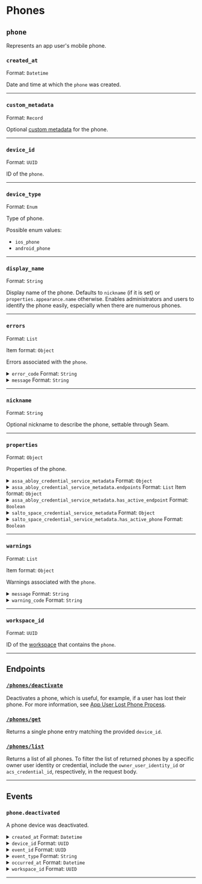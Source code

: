 # Phones

## `phone`

Represents an app user's mobile phone.

### `created_at`

Format: `Datetime`

Date and time at which the `phone` was created.

---

### `custom_metadata`

Format: `Record`

Optional [custom metadata](../../core-concepts/devices/adding-custom-metadata-to-a-device.md) for the phone.

---

### `device_id`

Format: `UUID`

ID of the `phone`.

---

### `device_type`

Format: `Enum`

Type of phone.

Possible enum values:
- `ios_phone`
- `android_phone`

---

### `display_name`

Format: `String`

Display name of the phone. Defaults to `nickname` (if it is set) or `properties.appearance.name` otherwise. Enables administrators and users to identify the phone easily, especially when there are numerous phones.

---

### `errors`

Format: `List`

Item format: `Object`

Errors associated with the `phone`.

<details>

<summary><code>error_code</code> Format: <code>String</code></summary>

</details>

<details>

<summary><code>message</code> Format: <code>String</code></summary>

</details>

---

### `nickname`

Format: `String`

Optional nickname to describe the phone, settable through Seam.

---

### `properties`

Format: `Object`

Properties of the phone.

<details>

<summary><code>assa_abloy_credential_service_metadata</code> Format: <code>Object</code></summary>

ASSA ABLOY Credential Service metadata for the phone.

</details>

<details>

<summary><code>assa_abloy_credential_service_metadata.endpoints</code> Format: <code>List</code> Item format: <code>Object</code></summary>

Endpoints associated with the phone.

- <code>endpoint_id</code> Format: <code>String</code>

ID of the associated endpoint.




- <code>is_active</code> Format: <code>Boolean</code>

Indicated whether the endpoint is active.




</details>

<details>

<summary><code>assa_abloy_credential_service_metadata.has_active_endpoint</code> Format: <code>Boolean</code></summary>

Indicates whether the credential service has active endpoints associated with the phone.

</details>

<details>

<summary><code>salto_space_credential_service_metadata</code> Format: <code>Object</code></summary>

Salto Space credential service metadata for the phone.

</details>

<details>

<summary><code>salto_space_credential_service_metadata.has_active_phone</code> Format: <code>Boolean</code></summary>

Indicates whether the credential service has an active associated phone.

</details>

---

### `warnings`

Format: `List`

Item format: `Object`

Warnings associated with the `phone`.

<details>

<summary><code>message</code> Format: <code>String</code></summary>

</details>

<details>

<summary><code>warning_code</code> Format: <code>String</code></summary>

</details>

---

### `workspace_id`

Format: `UUID`

ID of the [workspace](../../core-concepts/workspaces/README.md) that contains the `phone`.

---

## Endpoints

### [`/phones/deactivate`](./deactivate.md)

Deactivates a phone, which is useful, for example, if a user has lost their phone. For more information, see [App User Lost Phone Process](../../capability-guides/mobile-access/managing-phones-for-a-user-identity.md#app-user-lost-phone-process).
### [`/phones/get`](./get.md)

Returns a single phone entry matching the provided `device_id`.
### [`/phones/list`](./list.md)

Returns a list of all phones. To filter the list of returned phones by a specific owner user identity or credential, include the `owner_user_identity_id` or `acs_credential_id`, respectively, in the request body.

---

## Events

### `phone.deactivated`

A phone device was deactivated.

<details>

<summary><code>created_at</code> Format: <code>Datetime</code></summary>

Date and time at which the event was created.

</details>

<details>

<summary><code>device_id</code> Format: <code>UUID</code></summary>

ID of the [device](../../core-concepts/devices/README.md).

</details>

<details>

<summary><code>event_id</code> Format: <code>UUID</code></summary>

ID of the event.

</details>

<details>

<summary><code>event_type</code> Format: <code>String</code></summary>

</details>

<details>

<summary><code>occurred_at</code> Format: <code>Datetime</code></summary>

Date and time at which the event occurred.

</details>

<details>

<summary><code>workspace_id</code> Format: <code>UUID</code></summary>

ID of the [workspace](../../core-concepts/workspaces/README.md).

</details>

---


